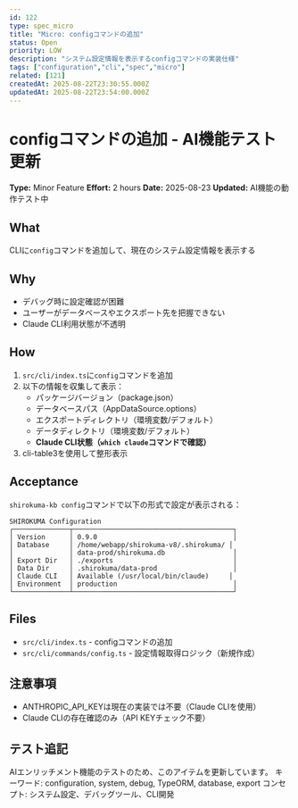 ```yaml
---
id: 122
type: spec_micro
title: "Micro: configコマンドの追加"
status: Open
priority: LOW
description: "システム設定情報を表示するconfigコマンドの実装仕様"
tags: ["configuration","cli","spec","micro"]
related: [121]
createdAt: 2025-08-22T23:30:55.000Z
updatedAt: 2025-08-22T23:54:00.000Z
---
```


# configコマンドの追加 - AI機能テスト更新

**Type:** Minor Feature
**Effort:** 2 hours
**Date:** 2025-08-23
**Updated:** AI機能の動作テスト中

## What
CLIに`config`コマンドを追加して、現在のシステム設定情報を表示する

## Why
- デバッグ時に設定確認が困難
- ユーザーがデータベースやエクスポート先を把握できない
- Claude CLI利用状態が不透明

## How
1. `src/cli/index.ts`に`config`コマンドを追加
2. 以下の情報を収集して表示：
   - パッケージバージョン（package.json）
   - データベースパス（AppDataSource.options）
   - エクスポートディレクトリ（環境変数/デフォルト）
   - データディレクトリ（環境変数/デフォルト）
   - **Claude CLI状態（`which claude`コマンドで確認）**
3. cli-table3を使用して整形表示

## Acceptance
`shirokuma-kb config`コマンドで以下の形式で設定が表示される：

```
SHIROKUMA Configuration
┌──────────────┬────────────────────────────────────────┐
│ Version      │ 0.9.0                                  │
│ Database     │ /home/webapp/shirokuma-v8/.shirokuma/ │
│              │ data-prod/shirokuma.db                 │
│ Export Dir   │ ./exports                              │
│ Data Dir     │ .shirokuma/data-prod                   │
│ Claude CLI   │ Available (/usr/local/bin/claude)     │
│ Environment  │ production                             │
└──────────────┴────────────────────────────────────────┘
```

## Files
- `src/cli/index.ts` - configコマンドの追加
- `src/cli/commands/config.ts` - 設定情報取得ロジック（新規作成）

## 注意事項
- ANTHROPIC_API_KEYは現在の実装では不要（Claude CLIを使用）
- Claude CLIの存在確認のみ（API KEYチェック不要）

## テスト追記
AIエンリッチメント機能のテストのため、このアイテムを更新しています。
キーワード: configuration, system, debug, TypeORM, database, export
コンセプト: システム設定、デバッグツール、CLI開発